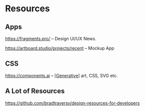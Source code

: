 # Resources

## Apps

https://fragments.pro/ – Design UI/UX News.

https://artboard.studio/projects/recent – Mockup App

## CSS

https://components.ai – [[Generative]] art, CSS, SVG etc.

## A Lot of Resources

https://github.com/bradtraversy/design-resources-for-developers

[//begin]: # "Autogenerated link references for markdown compatibility"
[Generative]: generative "Generative"
[//end]: # "Autogenerated link references"